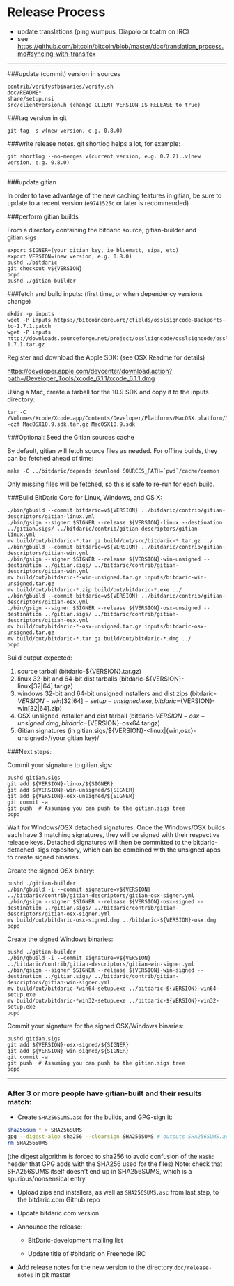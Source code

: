 Release Process
====================

* update translations (ping wumpus, Diapolo or tcatm on IRC)
* see https://github.com/bitcoin/bitcoin/blob/master/doc/translation_process.md#syncing-with-transifex

* * *

###update (commit) version in sources

	contrib/verifysfbinaries/verify.sh
	doc/README*
	share/setup.nsi
	src/clientversion.h (change CLIENT_VERSION_IS_RELEASE to true)

###tag version in git

	git tag -s v(new version, e.g. 0.8.0)

###write release notes. git shortlog helps a lot, for example:

	git shortlog --no-merges v(current version, e.g. 0.7.2)..v(new version, e.g. 0.8.0)

* * *

###update gitian

 In order to take advantage of the new caching features in gitian, be sure to update to a recent version (`e9741525c` or later is recommended)

###perform gitian builds

 From a directory containing the bitdaric source, gitian-builder and gitian.sigs
  
	export SIGNER=(your gitian key, ie bluematt, sipa, etc)
	export VERSION=(new version, e.g. 0.8.0)
	pushd ./bitdaric
	git checkout v${VERSION}
	popd
	pushd ./gitian-builder

###fetch and build inputs: (first time, or when dependency versions change)
 
	mkdir -p inputs
	wget -P inputs https://bitcoincore.org/cfields/osslsigncode-Backports-to-1.7.1.patch
	wget -P inputs http://downloads.sourceforge.net/project/osslsigncode/osslsigncode/osslsigncode-1.7.1.tar.gz

 Register and download the Apple SDK: (see OSX Readme for details)
 
 https://developer.apple.com/devcenter/download.action?path=/Developer_Tools/xcode_6.1.1/xcode_6.1.1.dmg
 
 Using a Mac, create a tarball for the 10.9 SDK and copy it to the inputs directory:
 
	tar -C /Volumes/Xcode/Xcode.app/Contents/Developer/Platforms/MacOSX.platform/Developer/SDKs/ -czf MacOSX10.9.sdk.tar.gz MacOSX10.9.sdk

###Optional: Seed the Gitian sources cache

  By default, gitian will fetch source files as needed. For offline builds, they can be fetched ahead of time:

	make -C ../bitdaric/depends download SOURCES_PATH=`pwd`/cache/common

  Only missing files will be fetched, so this is safe to re-run for each build.

###Build BitDaric Core for Linux, Windows, and OS X:
  
	./bin/gbuild --commit bitdaric=v${VERSION} ../bitdaric/contrib/gitian-descriptors/gitian-linux.yml
	./bin/gsign --signer $SIGNER --release ${VERSION}-linux --destination ../gitian.sigs/ ../bitdaric/contrib/gitian-descriptors/gitian-linux.yml
	mv build/out/bitdaric-*.tar.gz build/out/src/bitdaric-*.tar.gz ../
	./bin/gbuild --commit bitdaric=v${VERSION} ../bitdaric/contrib/gitian-descriptors/gitian-win.yml
	./bin/gsign --signer $SIGNER --release ${VERSION}-win-unsigned --destination ../gitian.sigs/ ../bitdaric/contrib/gitian-descriptors/gitian-win.yml
	mv build/out/bitdaric-*-win-unsigned.tar.gz inputs/bitdaric-win-unsigned.tar.gz
	mv build/out/bitdaric-*.zip build/out/bitdaric-*.exe ../
	./bin/gbuild --commit bitdaric=v${VERSION} ../bitdaric/contrib/gitian-descriptors/gitian-osx.yml
	./bin/gsign --signer $SIGNER --release ${VERSION}-osx-unsigned --destination ../gitian.sigs/ ../bitdaric/contrib/gitian-descriptors/gitian-osx.yml
	mv build/out/bitdaric-*-osx-unsigned.tar.gz inputs/bitdaric-osx-unsigned.tar.gz
	mv build/out/bitdaric-*.tar.gz build/out/bitdaric-*.dmg ../
	popd
  Build output expected:

  1. source tarball (bitdaric-${VERSION}.tar.gz)
  2. linux 32-bit and 64-bit dist tarballs (bitdaric-${VERSION}-linux[32|64].tar.gz)
  3. windows 32-bit and 64-bit unsigned installers and dist zips (bitdaric-${VERSION}-win[32|64]-setup-unsigned.exe, bitdaric-${VERSION}-win[32|64].zip)
  4. OSX unsigned installer and dist tarball (bitdaric-${VERSION}-osx-unsigned.dmg, bitdaric-${VERSION}-osx64.tar.gz)
  5. Gitian signatures (in gitian.sigs/${VERSION}-<linux|{win,osx}-unsigned>/(your gitian key)/

###Next steps:

Commit your signature to gitian.sigs:

	pushd gitian.sigs
	git add ${VERSION}-linux/${SIGNER}
	git add ${VERSION}-win-unsigned/${SIGNER}
	git add ${VERSION}-osx-unsigned/${SIGNER}
	git commit -a
	git push  # Assuming you can push to the gitian.sigs tree
	popd

  Wait for Windows/OSX detached signatures:
	Once the Windows/OSX builds each have 3 matching signatures, they will be signed with their respective release keys.
	Detached signatures will then be committed to the bitdaric-detached-sigs repository, which can be combined with the unsigned apps to create signed binaries.

  Create the signed OSX binary:

	pushd ./gitian-builder
	./bin/gbuild -i --commit signature=v${VERSION} ../bitdaric/contrib/gitian-descriptors/gitian-osx-signer.yml
	./bin/gsign --signer $SIGNER --release ${VERSION}-osx-signed --destination ../gitian.sigs/ ../bitdaric/contrib/gitian-descriptors/gitian-osx-signer.yml
	mv build/out/bitdaric-osx-signed.dmg ../bitdaric-${VERSION}-osx.dmg
	popd

  Create the signed Windows binaries:

	pushd ./gitian-builder
	./bin/gbuild -i --commit signature=v${VERSION} ../bitdaric/contrib/gitian-descriptors/gitian-win-signer.yml
	./bin/gsign --signer $SIGNER --release ${VERSION}-win-signed --destination ../gitian.sigs/ ../bitdaric/contrib/gitian-descriptors/gitian-win-signer.yml
	mv build/out/bitdaric-*win64-setup.exe ../bitdaric-${VERSION}-win64-setup.exe
	mv build/out/bitdaric-*win32-setup.exe ../bitdaric-${VERSION}-win32-setup.exe
	popd

Commit your signature for the signed OSX/Windows binaries:

	pushd gitian.sigs
	git add ${VERSION}-osx-signed/${SIGNER}
	git add ${VERSION}-win-signed/${SIGNER}
	git commit -a
	git push  # Assuming you can push to the gitian.sigs tree
	popd

-------------------------------------------------------------------------

### After 3 or more people have gitian-built and their results match:

- Create `SHA256SUMS.asc` for the builds, and GPG-sign it:
```bash
sha256sum * > SHA256SUMS
gpg --digest-algo sha256 --clearsign SHA256SUMS # outputs SHA256SUMS.asc
rm SHA256SUMS
```
(the digest algorithm is forced to sha256 to avoid confusion of the `Hash:` header that GPG adds with the SHA256 used for the files)
Note: check that SHA256SUMS itself doesn't end up in SHA256SUMS, which is a spurious/nonsensical entry.

- Upload zips and installers, as well as `SHA256SUMS.asc` from last step, to the bitdaric.com Github repo

- Update bitdaric.com version

- Announce the release:

  - BitDaric-development mailing list

  - Update title of #bitdaric on Freenode IRC

- Add release notes for the new version to the directory `doc/release-notes` in git master


